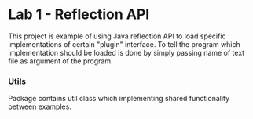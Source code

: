 # Lab 1 - Reflection API
This project is example of using Java reflection API to load 
specific implementations of certain "plugin" interface.
To tell the program which implementation should be loaded is done
by simply passing name of text file as argument of the program.

### [Utils](src/utils)
Package contains util class which implementing shared functionality between examples.

